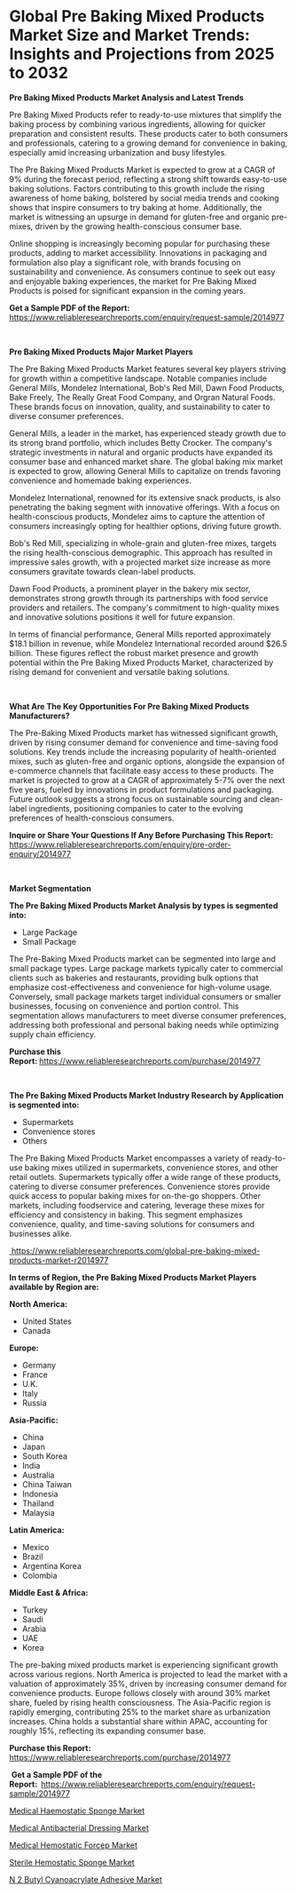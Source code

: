 <p><h1>Global Pre Baking Mixed Products Market Size and Market Trends: Insights and Projections from 2025 to 2032</h1></p><p><strong>Pre Baking Mixed Products Market Analysis and Latest Trends</strong></p>
<p><p>Pre Baking Mixed Products refer to ready-to-use mixtures that simplify the baking process by combining various ingredients, allowing for quicker preparation and consistent results. These products cater to both consumers and professionals, catering to a growing demand for convenience in baking, especially amid increasing urbanization and busy lifestyles.</p><p>The Pre Baking Mixed Products Market is expected to grow at a CAGR of 9% during the forecast period, reflecting a strong shift towards easy-to-use baking solutions. Factors contributing to this growth include the rising awareness of home baking, bolstered by social media trends and cooking shows that inspire consumers to try baking at home. Additionally, the market is witnessing an upsurge in demand for gluten-free and organic pre-mixes, driven by the growing health-conscious consumer base.</p><p>Online shopping is increasingly becoming popular for purchasing these products, adding to market accessibility. Innovations in packaging and formulation also play a significant role, with brands focusing on sustainability and convenience. As consumers continue to seek out easy and enjoyable baking experiences, the market for Pre Baking Mixed Products is poised for significant expansion in the coming years.</p></p>
<p><strong>Get a Sample PDF of the Report:&nbsp;</strong> <a href="https://www.reliableresearchreports.com/enquiry/request-sample/2014977?utm_campaign=10&utm_medium=2&utm_source=Github&utm_content=ia&utm_term=29032025&utm_id=pre-baking-mixed-products">https://www.reliableresearchreports.com/enquiry/request-sample/2014977</a></p>
<p>&nbsp;</p>
<p><strong>Pre Baking Mixed Products Major Market Players</strong></p>
<p><p>The Pre Baking Mixed Products Market features several key players striving for growth within a competitive landscape. Notable companies include General Mills, Mondelez International, Bob's Red Mill, Dawn Food Products, Bake Freely, The Really Great Food Company, and Orgran Natural Foods. These brands focus on innovation, quality, and sustainability to cater to diverse consumer preferences.</p><p>General Mills, a leader in the market, has experienced steady growth due to its strong brand portfolio, which includes Betty Crocker. The company's strategic investments in natural and organic products have expanded its consumer base and enhanced market share. The global baking mix market is expected to grow, allowing General Mills to capitalize on trends favoring convenience and homemade baking experiences.</p><p>Mondelez International, renowned for its extensive snack products, is also penetrating the baking segment with innovative offerings. With a focus on health-conscious products, Mondelez aims to capture the attention of consumers increasingly opting for healthier options, driving future growth.</p><p>Bob's Red Mill, specializing in whole-grain and gluten-free mixes, targets the rising health-conscious demographic. This approach has resulted in impressive sales growth, with a projected market size increase as more consumers gravitate towards clean-label products.</p><p>Dawn Food Products, a prominent player in the bakery mix sector, demonstrates strong growth through its partnerships with food service providers and retailers. The company's commitment to high-quality mixes and innovative solutions positions it well for future expansion.</p><p>In terms of financial performance, General Mills reported approximately $18.1 billion in revenue, while Mondelez International recorded around $26.5 billion. These figures reflect the robust market presence and growth potential within the Pre Baking Mixed Products Market, characterized by rising demand for convenient and versatile baking solutions.</p></p>
<p>&nbsp;</p>
<p><strong>What Are The Key Opportunities For Pre Baking Mixed Products Manufacturers?</strong></p>
<p><p>The Pre-Baking Mixed Products market has witnessed significant growth, driven by rising consumer demand for convenience and time-saving food solutions. Key trends include the increasing popularity of health-oriented mixes, such as gluten-free and organic options, alongside the expansion of e-commerce channels that facilitate easy access to these products. The market is projected to grow at a CAGR of approximately 5-7% over the next five years, fueled by innovations in product formulations and packaging. Future outlook suggests a strong focus on sustainable sourcing and clean-label ingredients, positioning companies to cater to the evolving preferences of health-conscious consumers.</p></p>
<p><strong>Inquire or Share Your Questions If Any Before Purchasing This Report:</strong> <a href="https://www.reliableresearchreports.com/enquiry/pre-order-enquiry/2014977?utm_campaign=10&utm_medium=2&utm_source=Github&utm_content=ia&utm_term=29032025&utm_id=pre-baking-mixed-products">https://www.reliableresearchreports.com/enquiry/pre-order-enquiry/2014977</a></p>
<p>&nbsp;</p>
<p><strong>Market Segmentation</strong></p>
<p><strong>The Pre Baking Mixed Products Market Analysis by types is segmented into:</strong></p>
<p><ul><li>Large Package</li><li>Small Package</li></ul></p>
<p><p>The Pre-Baking Mixed Products market can be segmented into large and small package types. Large package markets typically cater to commercial clients such as bakeries and restaurants, providing bulk options that emphasize cost-effectiveness and convenience for high-volume usage. Conversely, small package markets target individual consumers or smaller businesses, focusing on convenience and portion control. This segmentation allows manufacturers to meet diverse consumer preferences, addressing both professional and personal baking needs while optimizing supply chain efficiency.</p></p>
<p><strong>Purchase this Report:&nbsp;</strong><a href="https://www.reliableresearchreports.com/purchase/2014977?utm_campaign=10&utm_medium=2&utm_source=Github&utm_content=ia&utm_term=29032025&utm_id=pre-baking-mixed-products">https://www.reliableresearchreports.com/purchase/2014977</a></p>
<p>&nbsp;</p>
<p><strong>The Pre Baking Mixed Products Market Industry Research by Application is segmented into:</strong></p>
<p><ul><li>Supermarkets</li><li>Convenience stores</li><li>Others</li></ul></p>
<p><p>The Pre Baking Mixed Products Market encompasses a variety of ready-to-use baking mixes utilized in supermarkets, convenience stores, and other retail outlets. Supermarkets typically offer a wide range of these products, catering to diverse consumer preferences. Convenience stores provide quick access to popular baking mixes for on-the-go shoppers. Other markets, including foodservice and catering, leverage these mixes for efficiency and consistency in baking. This segment emphasizes convenience, quality, and time-saving solutions for consumers and businesses alike.</p></p>
<p><a href="https://www.reliableresearchreports.com/global-pre-baking-mixed-products-market-r2014977?utm_campaign=10&utm_medium=2&utm_source=Github&utm_content=ia&utm_term=29032025&utm_id=pre-baking-mixed-products">&nbsp;https://www.reliableresearchreports.com/global-pre-baking-mixed-products-market-r2014977</a></p>
<p><strong>In terms of Region, the Pre Baking Mixed Products Market Players available by Region are:</strong></p>
<p>
    <p> <strong> North America: </strong>
        <ul>
            <li>United States</li>
            <li>Canada</li>
        </ul>
        </p> 
    <p> <strong> Europe: </strong>
        <ul>
            <li>Germany</li>
            <li>France</li>
            <li>U.K.</li>
            <li>Italy</li>
            <li>Russia</li>
        </ul>
        </p> 
    <p> <strong> Asia-Pacific: </strong>
        <ul>
            <li>China</li>
            <li>Japan</li>
            <li>South Korea</li>
            <li>India</li>
            <li>Australia</li>
            <li>China Taiwan</li>
            <li>Indonesia</li>
            <li>Thailand</li>
            <li>Malaysia</li>
        </ul>
        </p> 
    <p> <strong> Latin America: </strong>
        <ul>
            <li>Mexico</li>
            <li>Brazil</li>
            <li>Argentina Korea</li>
            <li>Colombia</li>
        </ul>
        </p> 
    <p> <strong> Middle East & Africa: </strong>
        <ul>
            <li>Turkey</li>
            <li>Saudi</li>
            <li>Arabia</li>
            <li>UAE</li>
            <li>Korea</li>
        </ul>
    </p>
    </p>
<p><p>The pre-baking mixed products market is experiencing significant growth across various regions. North America is projected to lead the market with a valuation of approximately 35%, driven by increasing consumer demand for convenience products. Europe follows closely with around 30% market share, fueled by rising health consciousness. The Asia-Pacific region is rapidly emerging, contributing 25% to the market share as urbanization increases. China holds a substantial share within APAC, accounting for roughly 15%, reflecting its expanding consumer base.</p></p>
<p><strong>Purchase this Report: </strong><a href="https://www.reliableresearchreports.com/purchase/2014977?utm_campaign=10&utm_medium=2&utm_source=Github&utm_content=ia&utm_term=29032025&utm_id=pre-baking-mixed-products">https://www.reliableresearchreports.com/purchase/2014977</a></p>
<p>&nbsp;<strong>Get a Sample PDF of the Report:&nbsp;&nbsp;</strong><a href="https://www.reliableresearchreports.com/enquiry/request-sample/2014977?utm_campaign=10&utm_medium=2&utm_source=Github&utm_content=ia&utm_term=29032025&utm_id=pre-baking-mixed-products">https://www.reliableresearchreports.com/enquiry/request-sample/2014977</a></p>
<p><strong></strong></p>
<p><p><a href="https://github.com/steegwajma22/Market-Research-Report-List-1/blob/main/medical-haemostatic-sponge-market.md?utm_campaign=10&utm_medium=2&utm_source=Github&utm_content=ia&utm_term=29032025&utm_id=pre-baking-mixed-products">Medical Haemostatic Sponge Market</a></p><p><a href="https://github.com/nagateyisu29/Market-Research-Report-List-1/blob/main/medical-antibacterial-dressing-market.md?utm_campaign=10&utm_medium=2&utm_source=Github&utm_content=ia&utm_term=29032025&utm_id=pre-baking-mixed-products">Medical Antibacterial Dressing Market</a></p><p><a href="https://github.com/guzasbahsas/Market-Research-Report-List-1/blob/main/medical-hemostatic-forcep-market.md?utm_campaign=10&utm_medium=2&utm_source=Github&utm_content=ia&utm_term=29032025&utm_id=pre-baking-mixed-products">Medical Hemostatic Forcep Market</a></p><p><a href="https://github.com/rokiahgrendy/Market-Research-Report-List-1/blob/main/sterile-hemostatic-sponge-market.md?utm_campaign=10&utm_medium=2&utm_source=Github&utm_content=ia&utm_term=29032025&utm_id=pre-baking-mixed-products">Sterile Hemostatic Sponge Market</a></p><p><a href="https://github.com/weisonmanych/Market-Research-Report-List-1/blob/main/n-2-butyl-cyanoacrylate-adhesive-market.md?utm_campaign=10&utm_medium=2&utm_source=Github&utm_content=ia&utm_term=29032025&utm_id=pre-baking-mixed-products">N 2 Butyl Cyanoacrylate Adhesive Market</a></p></p>